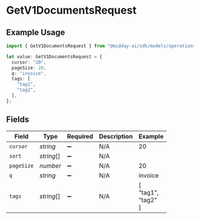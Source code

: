 # GetV1DocumentsRequest

## Example Usage

```typescript
import { GetV1DocumentsRequest } from "@midday-ai/sdk/models/operations";

let value: GetV1DocumentsRequest = {
  cursor: "20",
  pageSize: 20,
  q: "invoice",
  tags: [
    "tag1",
    "tag2",
  ],
};
```

## Fields

| Field              | Type               | Required           | Description        | Example            |
| ------------------ | ------------------ | ------------------ | ------------------ | ------------------ |
| `cursor`           | *string*           | :heavy_minus_sign: | N/A                | 20                 |
| `sort`             | *string*[]         | :heavy_minus_sign: | N/A                |                    |
| `pageSize`         | *number*           | :heavy_minus_sign: | N/A                | 20                 |
| `q`                | *string*           | :heavy_minus_sign: | N/A                | invoice            |
| `tags`             | *string*[]         | :heavy_minus_sign: | N/A                | [<br/>"tag1",<br/>"tag2"<br/>] |